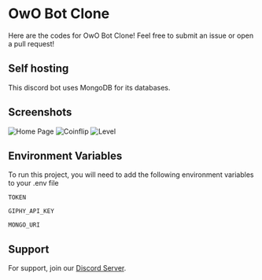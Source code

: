 
# OwO Bot Clone

Here are the codes for OwO Bot Clone! Feel free to submit an issue or open a pull request!

## Self hosting

This discord bot uses MongoDB for its databases.




## Screenshots

![Home Page](https://i.imgur.com/QxajLMX.png)
![Coinflip](https://i.imgur.com/kSTTDS9.png)
![Level](https://i.imgur.com/XOAjE8o.png)


## Environment Variables

To run this project, you will need to add the following environment variables to your .env file

`TOKEN`

`GIPHY_API_KEY`

`MONGO_URI`


## Support

For support, join our [Discord Server](https://discord.gg/zenithboost).

